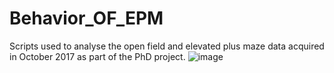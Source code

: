 # Behavior_OF_EPM

Scripts used to analyse the open field and elevated plus maze data acquired in October 2017 as part of the PhD project.
![image](https://user-images.githubusercontent.com/20423915/79884075-fbeb9280-83f4-11ea-9f8d-d5e78ed5df21.gif)
